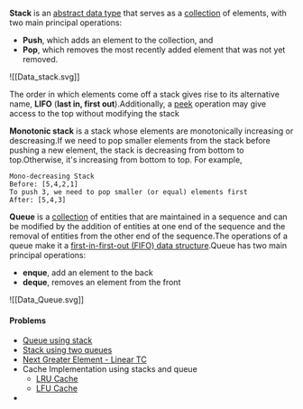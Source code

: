 **Stack** is an [abstract data type](https://en.wikipedia.org/wiki/Abstract_data_type "Abstract data type") that serves as a [collection](https://en.wikipedia.org/wiki/Collection_(abstract_data_type) "Collection (abstract data type)") of elements, with two main principal operations:

-   **Push**, which adds an element to the collection, and
-   **Pop**, which removes the most recently added element that was not yet removed.

![[Data_stack.svg]]

The order in which elements come off a stack gives rise to its alternative name, **LIFO** (**last in, first out**).Additionally, a [peek](https://en.wikipedia.org/wiki/Peek_(data_type_operation) "Peek (data type operation)") operation may give access to the top without modifying the stack

**Monotonic stack** is a stack whose elements are monotonically increasing or descreasing.If we need to pop smaller elements from the stack before pushing a new element, the stack is decreasing from bottom to top.Otherwise, it's increasing from bottom to top.
For example,

	Mono-decreasing Stack
	Before: [5,4,2,1]
	To push 3, we need to pop smaller (or equal) elements first
	After: [5,4,3]


**Queue** is a [collection](https://en.wikipedia.org/wiki/Collection_(abstract_data_type) "Collection (abstract data type)") of entities that are maintained in a sequence and can be modified by the addition of entities at one end of the sequence and the removal of entities from the other end of the sequence.The operations of a queue make it a [first-in-first-out (FIFO) data structure](https://en.wikipedia.org/wiki/FIFO_(computing_and_electronics) "FIFO (computing and electronics)").Queue has  two main principal operations:

- **enque**, add an element to the back
- **deque**, removes an element from the front

![[Data_Queue.svg]]




#### Problems
- [Queue using stack](https://practice.geeksforgeeks.org/problems/queue-using-stack/)
- [Stack using two queues](https://practice.geeksforgeeks.org/problems/stack-using-two-queues/)
- [Next Greater Element - Linear TC](https://leetcode.com/problems/next-greater-element-i/)
- Cache Implementation using stacks and queue
	- [LRU Cache](https://leetcode.com/problems/lru-cache/)
	- [LFU Cache](https://leetcode.com/problems/lfu-cache/)
- 